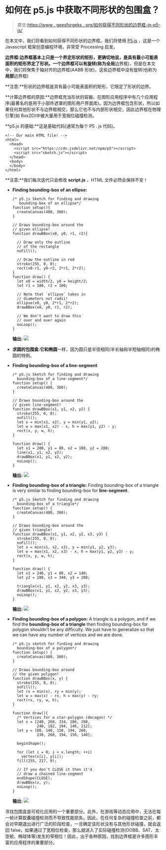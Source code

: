 # 如何在 p5.js 中获取不同形状的包围盒？

> 原文:[https://www . geesforgeks . org/如何获得不同形状的边界框-in-p5-js/](https://www.geeksforgeeks.org/how-to-get-bounding-box-of-different-shapes-in-p5-js/)

在本文中，我们将看到如何获得不同形状的边界框。我们将使用 [P5.js](https://www.geeksforgeeks.org/p5-js-introduction/) ，这是一个 Javascript 框架创意编程环境，非常受 Processing 启发。

**边界框:**边界框基本上只是一个界定形状的矩形，更确切地说，是具有最小可能表面积的矩形界定了形状。一个边界框可以有旋转(称为**全局**边界框)，但是在本文中，我们将聚焦于轴对齐的边界框(AABB 形状)，这些边界框中没有旋转(也称为**局部**边界框)

**注意:**形状的边界框是具有最小可能表面积的矩形，它限定了形状的边界。

**计算边界框的原因:**边界框充当形状的容器，在图形应用程序中有几个应用程序(最著名的是用于小部件遮罩的图形用户界面库)。因为边界框包含形状，所以如果任何其他形状不与边界框相交，那么它也不与内部形状相交，因此边界框在物理引擎(如 Box2D)中被大量用于宽相位碰撞检测。

**p5.js 的基础:**这是基础代码(通常为每个 P5 . js 代码)。

```
<!-- Our main HTML file! -->
<html>
  <head>
    <script src="https://cdn.jsdelivr.net/npm/p5"></script>
    <script src="sketch.js"></script>
  </head>
  <body>
  </body>
</html>
```

**注意:**我们每次迭代只会修改 **script.js** ，HTML 文件必然会保持不变！

*   **Finding bounding-box of an ellipse:**

    ```
    /* p5.js Sketch for finding and drawing
       bounding-box of an ellipse*/
    function setup(){
      createCanvas(480, 360);
    }

    // Draws bounding-box around the
    // given ellipse!
    function drawBBox(x0, y0, r1, r2){

      // Draw only the outline
      // of the rectangle
      noFill();

      // Draw the outline in red
      stroke(255, 0, 0);
      rect(x0-r1, y0-r2, 2*r1, 2*r2);
    }
    function draw() {
      let x0 = width/2, y0 = height/2;
      let r1 = 180, r2 = 100;

      // Note that `ellipse` takes in
      // diameters not radii!
      ellipse(x0, y0, 2*r1, 2*r2);
      drawBBox(x0, y0, r1, r2);

      // We don't want to draw this
      // over and over again
      noLoop();
    }
    ```

    **输出:**
    ![](img/35541aef4aab5f7cbb88bddd70476617.png)

*   **求圆的包围盒:**它和**椭圆**一样，因为圆只是半径相同(半长轴和半短轴相同)的椭圆的特例。
*   **Finding bounding-box of a line-segment**

    ```
    /* p5.js Sketch for finding and drawing
      bounding-box of a line-segment*/
    function setup() {
      createCanvas(480, 360);
    }

    // Draws bounding-box around the
    // given line-segment!
    function drawBBox(x1, y1, x2, y2) {
      stroke(255, 0, 0);
      noFill();
      let x = min(x1, x2), y = min(y1, y2);
      let w = max(x1, x2) - x, h = max(y1, y2) - y;
      rect(x, y, w, h);
    }

    function draw() {
      let x1 = 280, y1 = 80, x2 = 180, y2 = 280;
      line(x1, y1, x2, y2);
      drawBBox(x1, y1, x2, y2);
      noLoop();
    }
    ```

    **输出:**
    ![](img/1623c9085c2256a2a32813f2077ddee7.png)

*   **Finding bounding-box of a triangle:** Finding bounding-box of a triangle is very similar to finding bounding-box for **line-segment.**

    ```
    /* p5.js Sketch for finding and drawing
      bounding-box of a triangle*/
    function setup() {
      createCanvas(480, 360);
    }

    // Draws bounding-box around the
    // given triangle!
    function drawBBox(x1, y1, x2, y2, x3, y3) {
      stroke(255, 0, 0);
      noFill();
      let x = min(x1, x2, x3), y = min(y1, y2, y3);
      let w = max(x1, x2, x3) - x, h = max(y1, y2, y3) - y;
      rect(x, y, w, h);
    }

    function draw() {
      let x1 = 240, y1 = 80, x2 = 140;
      let y2 = 280, x3 = 340, y3 = 280;

      triangle(x1, y1, x2, y2, x3, y3);
      drawBBox(x1, y1, x2, y2, x3, y3);
      noLoop();
    }
    ```

    **输出:**
    ![](img/16ce63320aa5f0427926c322f69efac5.png)

*   **Finding bounding-box of a polygon:** A triangle is a polygon, and if we find the **bounding-box of a triangle** then finding bounding-box for polygon shouldn’t be any difficulty. We just have to generalize so that we can have any number of vertices and we are done.

    ```
    /* p5.js sketch for finding and drawing
      bounding-box of a polygon*/
    function setup() {
      createCanvas(480, 360);
    }

    // Draws bounding-box around
    // the given polygon!
    function drawBBox(x, y) {
      stroke(255, 0, 0);
      noFill();
      let rx = min(x), ry = min(y);
      let w = max(x) - rx, h = max(y) - ry;
      rect(rx, ry, w, h);
    }

    function draw(){
      /* Vertices for a star-polygon (decagon) */
      let x = [240, 268, 334, 286, 298,
               240, 182, 194, 146, 212];
      let y = [80, 140, 150, 194, 260,
               230, 260, 194, 150, 140];

      beginShape();

      for (let i = 0; i < x.length; ++i)
        vertex(x[i], y[i]);
      fill(255, 217, 0);

      // If you don't CLOSE it then it'd
      // draw a chained line-segment
      endShape(CLOSE);
      drawBBox(x, y);
      noLoop();
    }
    ```

    **输出:**
    ![](img/9633497e4027c75e7c822bf3c650f90e.png)

寻找包围盒是可视化应用的一个重要部分。此外，在游戏等动态应用中，无法在每一帧计算胶囊碰撞检测而不导致性能损失。因此，在任何复杂的碰撞检查之前，都会对早期退出进行广泛的阶段检查，一旦确定该形状没有与其他形状碰撞，就会返回 false。如果通过了宽相位检查，那么就进入了实际碰撞检测(OOBB、SAT、太空舱、椭球体等)发生的窄相位！因此，出于各种原因，找到边界框是许多图形丰富的应用程序的重要部分。